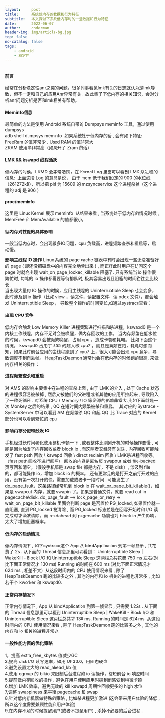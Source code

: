 ```yaml
---
layout:     post
title:      系统低内存的数据和行为特征
subtitle:   本文探讨下系统低内存时的一些数据和行为特征
date:       2022-06-07
author:     coderman
header-img: img/article-bg.jpg
top: false
no-catalog: false
tags:
    - android
    - 稳定性
--- 
```

<p>
<img src="" alt="" />
</p>
<p> </p>
<h4> 前言 </h4>
经常在分析稳定性anr之类的问题，很多同事看见lmk有关的日志就认为是lmk导致，但不一定和自己的应用Anr异常有关，故此集了下低内存的相关知识，会对分析anr问题分析是否和lmk相关有帮助。
<h4>Meminfo信息</h4>
最简单的方法是使用 Android 系统自带的 Dumpsys meminfo 工具，通过使用dumpsys<br>
adb shell dumpsys meminfo
<img src="https://img-blog.csdnimg.cn/bfe7eb1270444116bbe8a14b80d6427b.png" alt="" />
如果系统处于低内存的话 , 会有如下特征:<br>
FreeRam 的值非常少 , Used RAM 的值非常大<br>
ZRAM 使用率非常高（如果开了 Zram 的话）<br>
<img src="https://img-blog.csdnimg.cn/a82f3247f8c24cb991ae14beec9219cc.png" alt="" />

<h4>LMK && kswapd 线程活跃</h4>
低内存的时候，LKMD 会非常活跃，在 Kernel Log 里面可以看到 LMK 杀进程的信息:
<img src="https://img-blog.csdnimg.cn/ff58ec936965491a992417200ee21c48.png" alt="" />
上面这段 Log 的意思是说， 由于 mem 低于我们设定的 900 的水位线 （261272kB），所以把 pid 为 15609 的 mzsyncservice 这个进程杀掉（这个进程的 adj 是 906 ）        
<h4>proc/meminfo</h4>
这里是 Linux Kernel 展示 meminfo 
<img src="https://img-blog.csdnimg.cn/3d486c1a4fb04eb98be461c0f43fd2e7.png" alt="" />
从结果来看 , 当系统处于低内存的情况时候 , MemFree 和 MemAvailable 的值都很小。

<h4>低内存对性能的具体影响</h4>
一般当低内存时，会出现很多IO问题，cpu 负载高，进程频繁查杀和重启等，启动慢。<br>

<strong>影响主线程 IO 操作</strong>
Linux 系统的 page cache 链表中有时会出现一些还没准备好的 page ( 即还没把磁盘中的内容完全地读出来 ) , 而正好此时用户在访问这个 page 时就会出现 wait_on_page_locked_killable 阻塞了. 只有系统当 io 操作很繁忙时, 每笔的 io 操作都需要等待排队时, 极其容易出现且阻塞的时间往往会比较长.
<br>当出现大量的 IO 操作的时候，应用主线程的 Uninterruptible Sleep 也会变多，此时涉及到 io 操作（比如 view ，读文件，读配置文件、读 odex 文件），都会触发 Uninterruptible Sleep ， 导致整个操作的时间变长,如通过systrace查看：
<img src="https://img-blog.csdnimg.cn/5ab2eebcf17f46adadbcceff5ea92ba4.png" alt="" />
<img src="https://img-blog.csdnimg.cn/8f8ace2128a548e4a65aec5857b6ba74.png" alt="" />
<h4>出现 CPU 竞争</h4>
低内存会触发 Low Memory Killer 进程频繁进行扫描和杀进程，kswapd0 是一个内核工作线程，内存不足时会被唤醒，做内存回收的工作。 当内存频繁在低水位的时候，kswapd0 会被频繁唤醒，占用 cpu ，造成卡顿和耗电。
比如下面这个情况， kswapd0 占用了 855 的超大核 cpu7 ，而且是满频在跑，耗电可想而知，如果此时前台应用的主线程跑到了 cpu7 上，很大可能会出现 cpu 竞争，导致调度不到而丢帧。
HeapTaskDaemon 通常也会在低内存的时候跑的很高, 来做内存相关的操作：
<img src="https://img-blog.csdnimg.cn/f203af4dce544cd0b03f9de23c819b49.png" alt="" />
<h4>进程频繁查杀和重启</h4>
对 AMS 的影响主要集中在进程的查杀上面 , 由于 LMK 的介入 , 处于 Cache 状态的进程很容易被杀掉 , 然后又被他们的父进程或者其他的应用所拉起来 , 导致陷入了一种死循环 . 对系统 CPU \ Memory \ IO 等资源的影响非常大.比如下面就是一次 Monkey 之后的结果 , QQ 在短时间内频繁被杀和重启。

<img src="https://img-blog.csdnimg.cn/0538a544d280480fa319bff240fb772c.png" alt="" />
其对应的 Systrace - SystemServer 中可以看到 AM 在频繁杀 QQ 和起 QQ
<img src="https://img-blog.csdnimg.cn/72e31d141bdb46fe841111cb5600bbfd.png" alt="" />
此 Trace 对应的 Kernel 部分也可以看到繁忙的 cpu
<img src="https://img-blog.csdnimg.cn/af491be8bacc459eadf103aa0c38246e.png" alt="" />
<h4>影响内存分配和触发 IO </h4>
手机经过长时间老化使用整机卡顿一下 , 或者整体比刚刚开机的时候操作要慢 , 可能是因为触发了内存回收或者 block io , 而这两者又经常有关联 . 内存回收可能触发了 fast path 回收 \ kswapd 回收 \ direct reclaim 回收 \ LMK杀进程回收等。（fast path 回收不进行回写）
回收的内容是匿名页 swapout 或者 file-backed 页写回和清空。（假设手机都是 swap file 都是内存，不是 disk）, 涉及到 file 的，都可能操作 io，增加 block io 的概率。
还有更常见的是打开之前打开过的应用，没有第一次打开的快，需要加载或者卡一段时间 . 可能发生了 do_page_fault，这条路径经常见到 block io 在 wait_on_page_bit_killable()，如果是 swapout 内存，就要 swapin 了。如果是普通文件，就要 read out in pagecache/disk.
do_page_fault —> lock_page_or_retry -> wait_on_page_bit_killable 里面会判断 page 是否置位 PG_locked, 如果置位就一直阻塞, 直到 PG_locked 被清除 , 而 PG_locked 标志位是在回写开始时和 I/O 读完成时才会被清除，而 readahead 到 pagecache 功能也对 block io 产生影响，太大了增加阻塞概率。

<h4>低内存的启动情况 </h4>
低内存情况下 , 如下systrace这个 App 从 bindApplication 到第一帧显示 , 共花费了 2s . 从下面的 Thread 信息那里可以看到：
Uninterruptible Sleep | WakeKill - Block I/O 和 Uninterruptible Sleep 这两栏总共花费 750 ms 左右(对比下面正常情况才 130 ms)
Running 的时间在 600 ms (对比下面正常情况才 624 ms , 相差不大)
<img src="https://img-blog.csdnimg.cn/b2666d66e89e4167a3574c88a1182a93.png" alt="" />
从这段时间内的 CPU 使用情况来看 , 除了 HeapTaskDeamon 跑的比较多之外 , 其他的内存和 io 相关的进程也非常多 , 比如若干个 kworker 和 kswapd0.
<img src="https://img-blog.csdnimg.cn/ca0bca1153c54ace95374ec76c39ae30.png" alt="" />
<h4>正常内存情况下 </h4>
正常内存情况下 , App 从 bindApplication 到第一帧显示 , 只需要 1.22s . 从下面的 Thread 信息那里可以看到
Uninterruptible Sleep | WakeKill - Block I/O 和 Uninterruptible Sleep 这两栏总共才 130 ms.
Running 的时间是 624 ms
<img src="https://img-blog.csdnimg.cn/6618b0d3f5f94936b00e9587280e3bd8.png" alt="" />
从这段时间内的 CPU 使用情况来看 , 除了 HeapTaskDeamon 跑的比较多之外 , 其他的内存和 io 相关的进程非常少.
<h4>一般性能方面的优化策略 </h4>
1，提高 extra_free_kbytes 值减少GC <br>
2,提高 disk I/O 读写速率，如用 UFS3.0，用固态硬盘<br>
3,避免设置太大的 read_ahead_kb 值<br>
4,使用 cgroup 的 blkio 来限制后台进程的 io 读操作，缩短前台 io 响应时间<br>
5,提前做内存回收的操作，避免在用户使用应用时碰到而感受到稍微卡顿<br>
6,增加 LMK 效率，避免无效的 kill kswapd 周期性回收更多的 high 水位<br>
7,调整 swappiness 来平衡 pagecache 和 swap<br>
8,针对低内存机器做特殊的策略 , 比如杀进程更加激进 (这会带来用户体验的降低 , 所以这个度需要兼顾性能和用户体验)<br>
9,在内存不足的时候提醒用户(或者不提醒用户) , 杀掉不必要的后台进程 .<br>